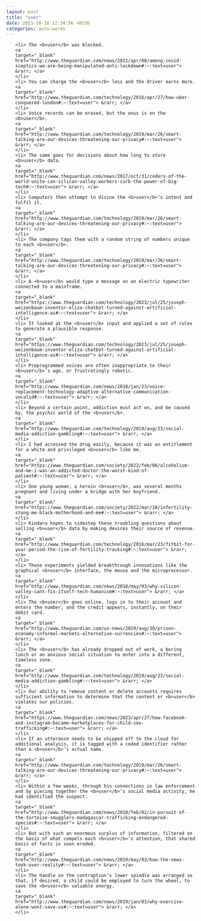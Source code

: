 ```yaml
---
layout: post
title: "user"
date: 2023-10-10 12:34:56 +0530
categories: auto-words
---
```

<ol>

    <li> The <b>user</b> was blocked.
    <a 
    target="_blank" 
    href="http://www.theguardian.com/news/2021/apr/08/among-covid-sceptics-we-are-being-manipulated-anti-lockdown#:~:text=user"> &rarr; </a>
    </li>
    <li> You can charge the <b>user</b> less and the driver earns more.
    <a 
    target="_blank" 
    href="http://www.theguardian.com/technology/2016/apr/27/how-uber-conquered-london#:~:text=user"> &rarr; </a>
    </li>
    <li> Voice records can be erased, but the onus is on the <b>user</b>.
    <a 
    target="_blank" 
    href="http://www.theguardian.com/technology/2019/mar/26/smart-talking-are-our-devices-threatening-our-privacy#:~:text=user"> &rarr; </a>
    </li>
    <li> The same goes for decisions about how long to store <b>user</b> data.
    <a 
    target="_blank" 
    href="http://www.theguardian.com/news/2017/oct/31/coders-of-the-world-unite-can-silicon-valley-workers-curb-the-power-of-big-tech#:~:text=user"> &rarr; </a>
    </li>
    <li> Computers then attempt to divine the <b>user</b>’s intent and fulfil it.
    <a 
    target="_blank" 
    href="http://www.theguardian.com/technology/2019/mar/26/smart-talking-are-our-devices-threatening-our-privacy#:~:text=user"> &rarr; </a>
    </li>
    <li> The company tags them with a random string of numbers unique to each <b>user</b>.
    <a 
    target="_blank" 
    href="http://www.theguardian.com/technology/2019/mar/26/smart-talking-are-our-devices-threatening-our-privacy#:~:text=user"> &rarr; </a>
    </li>
    <li> A <b>user</b> would type a message on an electric typewriter connected to a mainframe.
    <a 
    target="_blank" 
    href="https://www.theguardian.com/technology/2023/jul/25/joseph-weizenbaum-inventor-eliza-chatbot-turned-against-artificial-intelligence-ai#:~:text=user"> &rarr; </a>
    </li>
    <li> It looked at the <b>user</b> input and applied a set of rules to generate a plausible response.
    <a 
    target="_blank" 
    href="https://www.theguardian.com/technology/2023/jul/25/joseph-weizenbaum-inventor-eliza-chatbot-turned-against-artificial-intelligence-ai#:~:text=user"> &rarr; </a>
    </li>
    <li> Preprogrammed voices are often inappropriate to their <b>user</b>’s age, or frustratingly robotic.
    <a 
    target="_blank" 
    href="http://www.theguardian.com/news/2018/jan/23/voice-replacement-technology-adaptive-alternative-communication-vocalid#:~:text=user"> &rarr; </a>
    </li>
    <li> Beyond a certain point, addiction must act on, and be caused by, the psychic world of the <b>user</b>.
    <a 
    target="_blank" 
    href="http://www.theguardian.com/technology/2019/aug/23/social-media-addiction-gambling#:~:text=user"> &rarr; </a>
    </li>
    <li> I had accessed the drug easily, because it was an entitlement for a white and privileged <b>user</b> like me.
    <a 
    target="_blank" 
    href="https://www.theguardian.com/society/2022/feb/08/alcoholism-and-me-i-was-an-addicted-doctor-the-worst-kind-of-patient#:~:text=user"> &rarr; </a>
    </li>
    <li> One young woman, a heroin <b>user</b>, was several months pregnant and living under a bridge with her boyfriend.
    <a 
    target="_blank" 
    href="https://www.theguardian.com/society/2022/mar/10/infertility-stung-me-black-motherhood-and-me#:~:text=user"> &rarr; </a>
    </li>
    <li> Kindara hopes to sidestep these troubling questions about selling <b>user</b> data by making devices their source of revenue.
    <a 
    target="_blank" 
    href="http://www.theguardian.com/technology/2016/mar/23/fitbit-for-your-period-the-rise-of-fertility-tracking#:~:text=user"> &rarr; </a>
    </li>
    <li> These experiments yielded breakthrough innovations like the graphical <b>user</b> interface, the mouse and the microprocessor.
    <a 
    target="_blank" 
    href="http://www.theguardian.com/news/2018/may/03/why-silicon-valley-cant-fix-itself-tech-humanism#:~:text=user"> &rarr; </a>
    </li>
    <li> The <b>user</b> goes online, logs in to their account and enters the number, and the credit appears, instantly, on their debit card.
    <a 
    target="_blank" 
    href="http://www.theguardian.com/us-news/2019/aug/30/prison-economy-informal-markets-alternative-currencies#:~:text=user"> &rarr; </a>
    </li>
    <li> The <b>user</b> has already dropped out of work, a boring lunch or an anxious social situation to enter into a different, timeless zone.
    <a 
    target="_blank" 
    href="http://www.theguardian.com/technology/2019/aug/23/social-media-addiction-gambling#:~:text=user"> &rarr; </a>
    </li>
    <li> Our ability to remove content or delete accounts requires sufficient information to determine that the content or <b>user</b> violates our policies.
    <a 
    target="_blank" 
    href="https://www.theguardian.com/news/2023/apr/27/how-facebook-and-instagram-became-marketplaces-for-child-sex-trafficking#:~:text=user"> &rarr; </a>
    </li>
    <li> If an utterance needs to be shipped off to the cloud for additional analysis, it is tagged with a coded identifier rather than a <b>user</b>’s actual name.
    <a 
    target="_blank" 
    href="http://www.theguardian.com/technology/2019/mar/26/smart-talking-are-our-devices-threatening-our-privacy#:~:text=user"> &rarr; </a>
    </li>
    <li> Within a few weeks, through his connections in law enforcement and by piecing together the <b>user</b>’s social media activity, he had identified the suspect.
    <a 
    target="_blank" 
    href="http://www.theguardian.com/news/2018/feb/02/in-pursuit-of-the-tortoise-smugglers-madagascar-trafficking-endangered-species#:~:text=user"> &rarr; </a>
    </li>
    <li> But with such an enormous surplus of information, filtered on the basis of what compels each <b>user</b>’s attention, that shared basis of facts is soon eroded.
    <a 
    target="_blank" 
    href="http://www.theguardian.com/news/2019/may/03/how-the-news-took-over-reality#:~:text=user"> &rarr; </a>
    </li>
    <li> The handle on the contraption’s lower spindle was arranged so that, if desired, a child could be employed to turn the wheel, to save the <b>user</b> valuable energy.
    <a 
    target="_blank" 
    href="http://www.theguardian.com/news/2019/jan/03/why-exercise-alone-wont-save-us#:~:text=user"> &rarr; </a>
    </li>